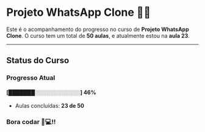 # **Projeto WhatsApp Clone** 📱📞

Este é o acompanhamento do progresso no curso de **Projeto WhatsApp Clone**. 
O curso tem um total de **50 aulas**, e atualmente estou na **aula 23**.

---

## **Status do Curso**

### Progresso Atual  
#### [███████░░░░░░░░░░░░] **46%**  
- Aulas concluídas: **23 de 50**  

### Bora codar 🚀💻!!

